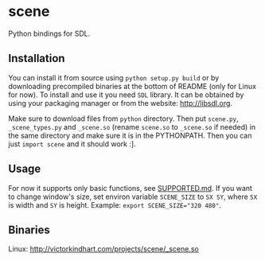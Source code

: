scene
=====

Python bindings for SDL.

Installation
------------

You can install it from source using `python setup.py build` or by downloading precompiled binaries at the bottom of README (only for Linux for now).
To install and use it you need `SDL` library. It can be obtained by using your packaging manager or from the website: http://libsdl.org.

Make sure to download files from `python` directory. Then put `scene.py`, `_scene_types.py` and `_scene.so` (rename `scene.so` to `_scene.so` if needed) in the same directory and make sure it is in the PYTHONPATH. Then you can just `import scene` and it should work :].

Usage
-----

For now it supports only basic functions, see [SUPPORTED.md](SUPPORTED.md). If you want to change window's size, set environ variable `SCENE_SIZE` to `SX SY`, where `SX` is width and `SY` is height. Example: `export SCENE_SIZE="320 480"`.

Binaries
--------

Linux: http://victorkindhart.com/projects/scene/_scene.so
